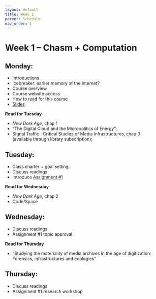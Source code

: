 ```yaml
---
layout: default
title: Week 1
parent: Schedule
nav_order: 1
---
```


# Week 1 – Chasm + Computation 

## Monday:
* Introductions
* Icebreaker: earlier memory of the internet?
* Course overview 
* Course website access 
* How to read for this course
* [Slides](/slides/day1.html)

**Read for Tuesday**
* *New Dark Age*, chap 1
* “The Digital Cloud and the Micropolitics of Energy”; 
* Signal Traffic : Critical Studies of Media Infrastructures, chap 3 (available through library subscription); 

## Tuesday: 
* Class charter + goal setting
* Discuss readings
* Introduce [Assignment #1](../assignments.html/#assignment-1-dead-tech)

**Read for Wednesday**
* *New Dark Age*, chap 2
* Code/Space

## Wednesday: 
* Discuss readings
* Assignment #1 topic approval 

**Read for Thursday**
* “Studying the materiality of media archives in the age of digitization: Forensics, infrastructures and ecologies”

## Thursday:
* Discuss readings
* Assignment #1 research workshop 